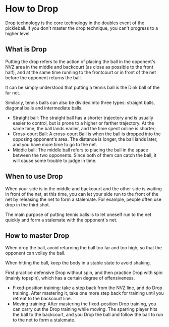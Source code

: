 # How to Drop

Drop technology is the core technology in the doubles event of the pickleball. If you don't master the drop technique, you can't progress to a higher level.

## What is Drop

Putting the drop refers to the action of placing the ball in the opponent's NVZ area in the middle and backcourt (as close as possible to the front half), and at the same time running to the frontcourt or in front of the net before the opponent returns the ball.

It can be simply understood that putting a tennis ball is the Dink ball of the far net.

Similarly, tennis balls can also be divided into three types: straight balls, diagonal balls and intermediate balls:

* Straight ball: The straight ball has a shorter trajectory and is usually easier to control, but is prone to a higher or farther trajectory. At the same time, the ball lands earlier, and the time spent online is shorter;
* Cross-court Ball: A cross-court Ball is when the ball is dropped into the opposing opponent's area. The distance is longer, the ball lands later, and you have more time to go to the net.
* Middle ball: The middle ball refers to placing the ball in the space between the two opponents. Since both of them can catch the ball, it will cause some trouble to judge in time.

## When to use Drop

When your side is in the middle and backcourt and the other side is waiting in front of the net, at this time, you can let your side run to the front of the net by releasing the net to form a stalemate. For example, people often use drop in the third shot.

The main purpose of putting tennis balls is to let oneself run to the net quickly and form a stalemate with the opponent's net.

## How to master Drop

When drop the ball, avoid returning the ball too far and too high, so that the opponent can volley the ball.

When hitting the ball, keep the body in a stable state to avoid shaking.

First practice defensive Drop without spin, and then practice Drop with spin (mainly topspin), which has a certain degree of offensiveness.

* Fixed-position training: take a step back from the NVZ line, and do Drop training. After mastering it, take one more step back for training until you retreat to the backcourt line.
* Moving training: After mastering the fixed-position Drop training, you can carry out the Drop training while moving. The sparring player hits the ball to the backcourt, and you Drop the ball and follow the ball to run to the net to form a stalemate.